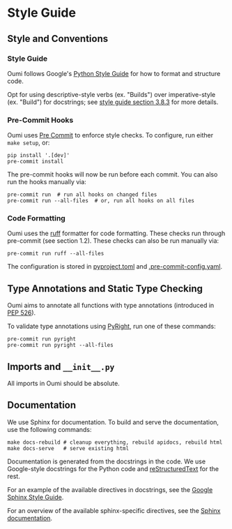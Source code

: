 # Style Guide

## Style and Conventions

### Style Guide

Oumi follows Google's [Python Style Guide](https://google.github.io/styleguide/pyguide.html)
for how to format and structure code.

Opt for using descriptive-style verbs (ex. "Builds") over imperative-style (ex. "Build")
for docstrings; see
[style guide section 3.8.3](https://google.github.io/styleguide/pyguide.html#383-functions-and-methods)
for more details.

### Pre-Commit Hooks

Oumi uses [Pre Commit](https://pre-commit.com/) to enforce style checks. To configure,
run either `make setup`, or:

```shell
pip install '.[dev]'
pre-commit install
```

The pre-commit hooks will now be run before each commit. You can also run the hooks manually via:

```shell
pre-commit run  # run all hooks on changed files
pre-commit run --all-files  # or, run all hooks on all files
```

### Code Formatting

Oumi uses the [ruff](https://github.com/astral-sh/ruff) formatter for code formatting.
These checks run through pre-commit (see section 1.2). These checks can also be
run manually via:

```shell
pre-commit run ruff --all-files
```

The configuration is stored in [pyproject.toml](https://github.com/oumi-ai/oumi/blob/main/pyproject.toml) and
[.pre-commit-config.yaml](https://github.com/oumi-ai/oumi/blob/main/.pre-commit-config.yaml).

## Type Annotations and Static Type Checking

Oumi aims to annotate all functions with type annotations (introduced in
[PEP 526](https://www.python.org/dev/peps/pep-0526/)).

To validate type annotations using [PyRight](https://github.com/microsoft/pyright), run one of these commands:

```shell
pre-commit run pyright
pre-commit run pyright --all-files
```

## Imports and `__init__.py`

All imports in Oumi should be absolute.

## Documentation

We use Sphinx for documentation. To build and serve the documentation, use the following commands:

```shell
make docs-rebuild # cleanup everything, rebuild apidocs, rebuild html
make docs-serve   # serve existing html
```

Documentation is generated from the docstrings in the code. We use Google-style
docstrings for the Python code and [reStructuredText](https://docutils.sourceforge.io/rst.html) for the rest.

For an example of the available directives in docstrings, see the
[Google Sphinx Style Guide](https://www.sphinx-doc.org/en/master/usage/extensions/example_google.html#example-google).

For an overview of the available sphinx-specific directives, see the
[Sphinx documentation](https://www.sphinx-doc.org/en/master/usage/restructuredtext/index.html).
